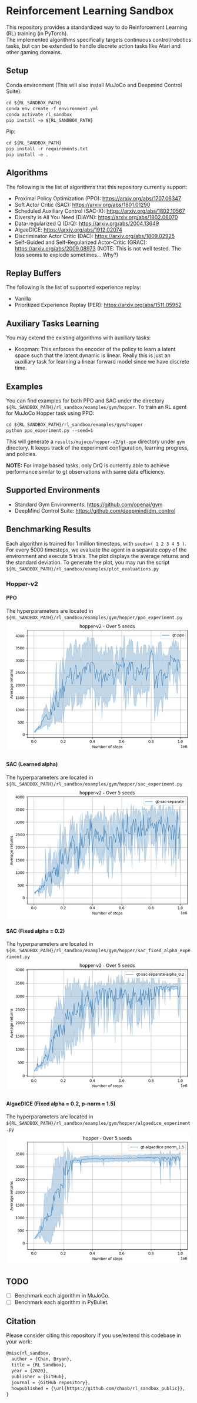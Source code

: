 # Reinforcement Learning Sandbox
This repository provides a standardized way to do Reinforcement Learning (RL) training (in PyTorch).  
The implemented algorithms specifically targets continuous control/robotics tasks, but can be 
extended to handle discrete action tasks like Atari and other gaming domains.

## Setup
Conda environment (This will also install MuJoCo and Deepmind Control Suite):
```
cd ${RL_SANDBOX_PATH}
conda env create -f environment.yml
conda activate rl_sandbox
pip install -e ${RL_SANDBOX_PATH}
```

Pip:
```
cd ${RL_SANDBOX_PATH}
pip install -r requirements.txt
pip install -e .
```

## Algorithms
The following is the list of algorithms that this repository currently support:
- Proximal Policy Optimization (PPO): https://arxiv.org/abs/1707.06347
- Soft Actor Critic (SAC): https://arxiv.org/abs/1801.01290
- Scheduled Auxiliary Control (SAC-X): https://arxiv.org/abs/1802.10567
- Diversity is All You Need (DIAYN): https://arxiv.org/abs/1802.06070
- Data-regularized Q (DrQ): https://arxiv.org/abs/2004.13649
- AlgaeDICE: https://arxiv.org/abs/1912.02074
- Discriminator Actor Critic (DAC): https://arxiv.org/abs/1809.02925
- Self-Guided and Self-Regularized Actor-Critic (GRAC): https://arxiv.org/abs/2009.08973 (NOTE: This is not well tested. The loss seems to explode sometimes... Why?)

## Replay Buffers
The following is the list of supported experience replay:
- Vanilla
- Prioritized Experience Replay (PER): https://arxiv.org/abs/1511.05952

## Auxiliary Tasks Learning
You may extend the existing algorithms with auxiliary tasks:
- Koopman: This enforces the encoder of the policy to learn a latent space such that the latent dynamic is linear. Really this is just an auxiliary task for learning a linear forward model since we have discrete time.


## Examples
You can find examples for both PPO and SAC under the directory `${RL_SANDBOX_PATH}/rl_sandbox/examples/gym/hopper`. To train an RL agent for MuJoCo Hopper task using PPO:
```
cd ${RL_SANDBOX_PATH}/rl_sandbox/examples/gym/hopper
python ppo_experiment.py --seed=1
```

This will generate a `results/mujoco/hopper-v2/gt-ppo` directory under `gym` directory. It keeps track of the experiment configuration, learning progress, and policies.

**NOTE:** For image based tasks, only DrQ is currently able to achieve performance similar to gt observations with same data efficiency.

## Supported Environments
- Standard Gym Environments: https://github.com/openai/gym
- DeepMind Control Suite: https://github.com/deepmind/dm_control

## Benchmarking Results
Each algorithm is trained for 1 million timesteps, with `seeds=( 1 2 3 4 5 )`. For every 5000 timesteps, we evaluate the agent in a separate copy of the environment and execute 5 trials. The plot displays the average returns and the standard deviation. To generate the plot, you may run the script `${RL_SANDBOX_PATH}/rl_sandbox/examples/plot_evaluations.py`

### Hopper-v2
#### PPO
The hyperparameters are located in `${RL_SANDBOX_PATH}/rl_sandbox/examples/gym/hopper/ppo_experiment.py`
![PPO](benchmark_results/gt-ppo.png "PPO")

#### SAC (Learned alpha)
The hyperparameters are located in `${RL_SANDBOX_PATH}/rl_sandbox/examples/gym/hopper/sac_experiment.py`
![SAC-separate](benchmark_results/gt-sac-separate.png "SAC Fixed Alpha")

#### SAC (Fixed alpha = 0.2)
The hyperparameters are located in `${RL_SANDBOX_PATH}/rl_sandbox/examples/gym/hopper/sac_fixed_alpha_experiment.py`
![SAC-separate-alpha_0.2](benchmark_results/gt-sac-separate-alpha_0.2.png "SAC Fixed Alpha 0.2")

#### AlgaeDICE (Fixed alpha = 0.2, p-norm = 1.5)
The hyperparameters are located in `${RL_SANDBOX_PATH}/rl_sandbox/examples/gym/hopper/algaedice_experiment.py`
![AlgaeDICE-separate-alpha_0.2-pnorm_1.5](benchmark_results/gt-algaedice-pnorm_1.5.png "AlgaeDICE Fixed Alpha 0.2 P-Norm 1.5")


## TODO
- [ ] Benchmark each algorithm in MuJoCo.
- [ ] Benchmark each algorithm in PyBullet.

## Citation
Please consider citing this repository if you use/extend this codebase in your work:
```
@misc{rl_sandbox,
  author = {Chan, Bryan},
  title = {RL Sandbox},
  year = {2020},
  publisher = {GitHub},
  journal = {GitHub repository},
  howpublished = {\url{https://github.com/chanb/rl_sandbox_public}},
}
```
